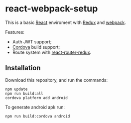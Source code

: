 # react-webpack-setup

This is a basic [React](https://reactjs.org/) enviroment with [Redux](https://github.com/reactjs/react-redux) and [webpack](https://webpack.js.org/).

Features:

- Auth JWT support;
- [Cordova](https://cordova.apache.org/) build support;
- Route system with [react-router-redux](https://github.com/ReactTraining/react-router/tree/master/packages/react-router-redux).

## Installation

Download this repository, and run the commands:

```
npm update
npm run build:all
cordova platform add android
```

To generate android apk run:

```
npm run build:cordova android
```

